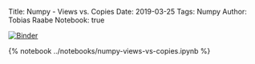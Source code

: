 Title: Numpy - Views vs. Copies
Date: 2019-03-25
Tags: Numpy
Author: Tobias Raabe
Notebook: true

[![Binder](https://mybinder.org/badge.svg)](https://mybinder.org/v2/gh/tobiasraabe/tobiasraabe.github.io/sources?filepath=notebooks%2Fnumpy-views-vs-copies.ipynb)

{% notebook ../notebooks/numpy-views-vs-copies.ipynb %}
